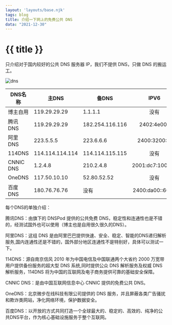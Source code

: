 ```yaml
---
layout: 'layouts/base.njk'
tags: blog
title: 介绍一下网上的免费公共 DNS
data: "2021-12-30"
---
```


# {{ title }}

只介绍对于国内较好的公共 DNS 服务器 IP，我们不提供 DNS，只做 DNS 的搬运工。

![dns](https://s6.jpg.cm/2021/12/30/LJU67L.png)

| DNS名称  | 主DNS | 备DNS | IPV6 |
| ----   | ----   | ----   |:----:|
| 博主自用| 119.29.29.29 |1.1.1.1| 没有 |
| 腾讯 DNS | 119.29.29.29 | 182.254.116.116 | 2402:4e00:: |
| 阿里 DNS | 223.5.5.5 | 223.6.6.6 | 2400:3200::1 |
| 114DNS | 114.114.114.114 | 114.114.115.115 | 没有 |
| CNNIC DNS | 1.2.4.8 | 210.2.4.8 | 2001:dc7:1000::1 |
| OneDNS | 117.50.10.10 | 52.80.52.52 | 没有 |
| 百度 DNS | 180.76.76.76 | 没有 | 2400:da00::6666 |

每个DNS的单独介绍：

腾讯DNS：由旗下的 DNSPod 提供的公共免费 DNS，稳定性和连通性也是不错的，经测试国外也可以使用（博主也是自用很久很久的DNS）。

阿里DNS：这组 DNS 是由阿里巴巴提供快速、安全、稳定、智能的DNS递归解析服务,国内连通性还是不错的，国外部分地区连通性不是特别好，具体可以测试一下。

114DNS：源自南京信风 2010 年为中国电信及中国联通两个大省约 2000 万宽带用户提供备份服务的超大型 DNS 系统,同时提供公众 DNS 解析服务及权威 DNS 解析服务，114DNS 将为中国的互联网及电子商务提供可靠的基础安全保障。

CNNIC DNS：是由中国互联网信息中心 CNNIC 提供的免费公共 DNS。

OneDNS：北京微步在线科技有限公司提供的 DNS 服务，并且屏蔽各类广告骚扰和欺诈类网站，净化网络环境，保护数据安全。

百度DNS：以开放的方式共同打造一个全球最大的、稳定的、高效的、纯净的公共DNS平台，作为核心基础设施服务于整个互联网。
